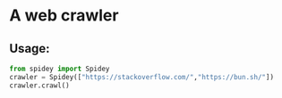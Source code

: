 # A web crawler

## Usage:

```python
from spidey import Spidey
crawler = Spidey(["https://stackoverflow.com/","https://bun.sh/"])
crawler.crawl()
